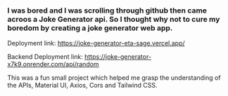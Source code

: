 ### I was bored and I was scrolling through github then came acroos a Joke Generator api. So I thought why not to cure my boredom by creating a joke generator web app.
Deployment link: https://joke-generator-eta-sage.vercel.app/

Backend Deployment link: https://joke-generator-x7k9.onrender.com/api/random

This was a fun small project which helped me grasp the understanding of the APIs, Material UI, Axios, Cors and Tailwind CSS.
